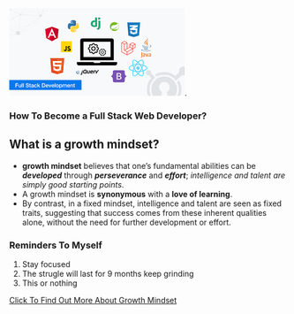 ![full stack image](techedimage.png).

### How To Become a **Full Stack** Web Developer?

## What is a growth mindset?
-  **growth mindset** believes that one’s fundamental abilities can be ***developed*** through ***perseverance*** and ***effort***; *intelligence and talent are simply good starting points*. 
- A growth mindset is **synonymous** with a **love of learning**.
- By contrast, in a fixed mindset, intelligence and talent are seen as fixed traits, suggesting that success comes from these inherent qualities alone, without the need for further development or effort.

### Reminders To Myself

1. Stay focused
2. The strugle will last for 9 months keep grinding
3. This or nothing

[Click To Find Out More About Growth Mindset](https://www.atlassian.com/blog/inside-atlassian/growth-mindset)
